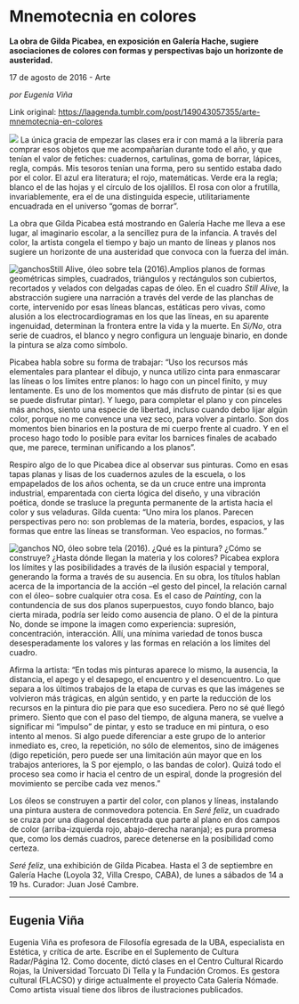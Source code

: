 # Mnemotecnia en colores

**La obra de Gilda Picabea, en exposición en Galería Hache, sugiere asociaciones de colores con formas y perspectivas bajo un horizonte de austeridad.**

17 de agosto de 2016 - Arte

_por Eugenia Viña_

Link original: https://laagenda.tumblr.com/post/149043057355/arte-mnemotecnia-en-colores

![](https://64.media.tumblr.com/cdfd935c4359461c7edd6eae46966a89/tumblr_inline_pk03bnKHYO1t6q87u_500.jpg)
La única gracia de empezar las clases era ir con mamá a la librería para comprar esos objetos que me acompañarían durante todo el año, y que tenían el valor de fetiches: cuadernos, cartulinas, goma de borrar, lápices, regla, compás. Mis tesoros tenían una forma, pero su sentido estaba dado por el color. El azul era literatura; el rojo, matemáticas. Verde era la regla; blanco el de las hojas y el círculo de los ojalillos. El rosa con olor a frutilla, invariablemente, era el de una distinguida especie, utilitariamente encuadrada en el universo “gomas de borrar”. 

La obra que Gilda Picabea está mostrando en Galería Hache me lleva a ese lugar, al imaginario escolar, a la sencillez pura de la infancia. A través del color, la artista congela el tiempo y bajo un manto de líneas y planos nos sugiere un horizonte de una austeridad que convoca con la fuerza del imán. 

![ganchos](https://64.media.tumblr.com/121d7d8043f58a6363f0b8635587881b/tumblr_inline_pk03bnkNiN1t6q87u_500.jpg)Still Alive, óleo sobre tela (2016).Amplios planos de formas geométricas simples, cuadrados, triángulos y rectángulos son cubiertos, recortados y velados con delgadas capas de óleo. En el cuadro *Still Alive*, la abstracción sugiere una narración a través del verde de las planchas de corte, intervenido por esas líneas blancas, estáticas pero vivas, como alusión a los electrocardiogramas en los que las líneas, en su aparente ingenuidad, determinan la frontera entre la vida y la muerte. En *Si/No*, otra serie de cuadros, el blanco y negro configura un lenguaje binario, en donde la pintura se alza como símbolo. 

Picabea habla sobre su forma de trabajar: “Uso los recursos más elementales para plantear el dibujo, y nunca utilizo cinta para enmascarar las líneas o los límites entre planos: lo hago con un pincel finito, y muy lentamente. Es uno de los momentos que más disfruto de pintar (si es que se puede disfrutar pintar). Y luego, para completar el plano y con pinceles más anchos, siento una especie de libertad, incluso cuando debo lijar algún color, porque no me convence una vez seco, para volver a pintarlo. Son dos momentos bien binarios en la postura de mi cuerpo frente al cuadro. Y en el proceso hago todo lo posible para evitar los barnices finales de acabado que, me parece, terminan unificando a los planos”.

Respiro algo de lo que Picabea dice al observar sus pinturas. Como en esas tapas planas y lisas de los cuadernos azules de la escuela, o los empapelados de los años ochenta, se da un cruce entre una impronta industrial, emparentada con cierta lógica del diseño, y una vibración poética, donde se trasluce la pregunta permanente de la artista hacia el color y sus veladuras. Gilda cuenta: “Uno mira los planos. Parecen perspectivas pero no: son problemas de la materia, bordes, espacios, y las formas que entre las líneas se transforman. Veo espacios, no formas.”

![ganchos](https://64.media.tumblr.com/9a27ea02d6f26e333ab831055e09d8cf/tumblr_inline_pk03bol1wQ1t6q87u_500.jpg) NO, óleo sobre tela (2016).
¿Qué es la pintura? ¿Cómo se construye? ¿Hasta dónde llegan la materia y los colores? Picabea explora los límites y las posibilidades a través de la ilusión espacial y temporal, generando la forma a través de su ausencia. En su obra, los títulos hablan acerca de la importancia de la acción –el gesto del pincel, la relación carnal con el óleo– sobre cualquier otra cosa. Es el caso de *Painting*, con la contundencia de sus dos planos superpuestos, cuyo fondo blanco, bajo cierta mirada, podría ser leído como ausencia de plano. O el de la pintura No, donde se impone la imagen como experiencia: supresión, concentración, interacción. Allí, una mínima variedad de tonos busca desesperadamente los valores y las formas en relación a los límites del cuadro. 

Afirma la artista: “En todas mis pinturas aparece lo mismo, la ausencia, la distancia, el apego y el desapego, el encuentro y el desencuentro. Lo que separa a los últimos trabajos de la etapa de curvas es que las imágenes se volvieron más trágicas, en algún sentido, y en parte la reducción de los recursos en la pintura dio pie para que eso sucediera. Pero no sé qué llegó primero. Siento que con el paso del tiempo, de alguna manera, se vuelve a significar mi “impulso” de pintar, y esto se traduce en mi pintura, o eso intento al menos. Si algo puede diferenciar a este grupo de lo anterior inmediato es, creo, la repetición, no sólo de elementos, sino de imágenes (digo repetición, pero puede ser una limitación aún mayor que en los trabajos anteriores, la S por ejemplo, o las bandas de color). Quizá todo el proceso sea como ir hacia el centro de un espiral, donde la progresión del movimiento se percibe cada vez menos.”

Los óleos se construyen a partir del color, con planos y líneas, instalando una pintura austera de conmovedora potencia. En *Seré feliz*, un cuadrado se cruza por una diagonal descentrada que parte al plano en dos campos de color (arriba-izquierda rojo, abajo-derecha naranja); es pura promesa que, como los demás cuadros, parece detenerse en la posibilidad como certeza.

  
*Seré feliz*, una exhibición de Gilda Picabea. Hasta el 3 de septiembre en Galería Hache (Loyola 32, Villa Crespo, CABA), de lunes a sábados de 14 a 19 hs. Curador: Juan José Cambre.

  




---

 Eugenia Viña
-------------

 Eugenia Viña es profesora de Filosofía egresada de la UBA, especialista en Estética, y crítica de arte. Escribe en el Suplemento de Cultura Radar/Página 12. Como docente, dictó clases en el Centro Cultural Ricardo Rojas, la Universidad Torcuato Di Tella y la Fundación Cromos. Es gestora cultural (FLACSO) y dirige actualmente el proyecto Cata Galería Nómade. Como artista visual tiene dos libros de ilustraciones publicados. 

